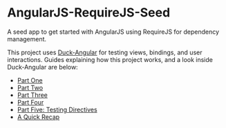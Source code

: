 AngularJS-RequireJS-Seed
========================

A seed app to get started with AngularJS using RequireJS for dependency management.

This project uses [Duck-Angular](https://github.com/asengupta/duck-angular) for testing views, bindings, and user interactions. Guides explaining how this project works, and a look inside Duck-Angular are below:

* [Part One](http://avishek.net/blog/?p=1202)
* [Part Two](http://avishek.net/blog/?p=1188)
* [Part Three](http://avishek.net/blog/?p=1225)
* [Part Four](http://avishek.net/blog/?p=1239)
* [Part Five: Testing Directives](http://avishek.net/blog/?p=1489)
* [A Quick Recap](http://avishek.net/blog/?p=1472)

